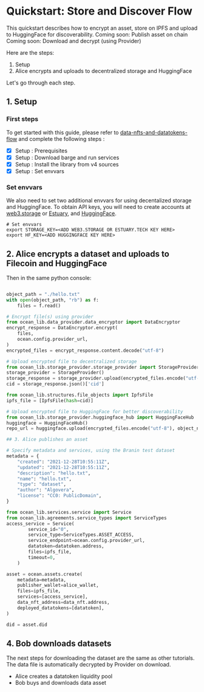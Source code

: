 <!--
Copyright 2022 Ocean Protocol Foundation
SPDX-License-Identifier: Apache-2.0
-->

# Quickstart: Store and Discover Flow

This quickstart describes how to encrypt an asset, store on IPFS and upload to HuggingFace for discoverability. 
Coming soon: Publish asset on chain
Coming soon: Download and decrypt (using Provider)

Here are the steps:

1.  Setup
2.  Alice encrypts and uploads to decentralized storage and HuggingFace

Let's go through each step.

## 1. Setup

### First steps

To get started with this guide, please refer to [data-nfts-and-datatokens-flow](data-nfts-and-datatokens-flow.md) and complete the following steps :
- [x] Setup : Prerequisites
- [x] Setup : Download barge and run services
- [x] Setup : Install the library from v4 sources
- [x] Setup : Set envvars

### Set envvars

We also need to set two additional envvars for using decentalized storage and HuggingFace. To obtain API keys, you will need to create accounts at [web3.storage](https://web3.storage/) or [Estuary](https://docs.estuary.tech/get-invite-key), and [HuggingFace](https://huggingface.co). 

```console
# Set envvars
export STORAGE_KEY=<ADD WEB3.STORAGE OR ESTUARY.TECH KEY HERE>
export HF_KEY=<ADD HUGGINGFACE KEY HERE>

```

## 2. Alice encrypts a dataset and uploads to Filecoin and HuggingFace

Then in the same python console:
```python

object_path = "./hello.txt"
with open(object_path, "rb") as f:
    files = f.read()

# Encrypt file(s) using provider
from ocean_lib.data_provider.data_encryptor import DataEncryptor
encrypt_response = DataEncryptor.encrypt(
    files,
    ocean.config.provider_url,
)
encrypted_files = encrypt_response.content.decode("utf-8")

# Upload encrypted file to decentralized storage 
from ocean_lib.storage_provider.storage_provider import StorageProvider
storage_provider = StorageProvider()
storage_response = storage_provider.upload(encrypted_files.encode("utf-8"))
cid = storage_response.json()['cid']

from ocean_lib.structures.file_objects import IpfsFile
ipfs_file = [IpfsFile(hash=cid)]

# Upload encrypted file to HuggingFace for better discoverability
from ocean_lib.storage_provider.huggingface_hub import HuggingFaceHub
huggingface = HuggingFaceHub()
repo_url = huggingface.upload(encrypted_files.encode("utf-8"), object_name='hello', object_type='dataset')

## 3. Alice publishes an asset

# Specify metadata and services, using the Branin test dataset
metadata = {
    "created": "2021-12-28T10:55:11Z",
    "updated": "2021-12-28T10:55:11Z",
    "description": "hello.txt",
    "name": "hello.txt",
    "type": "dataset",
    "author": "Algovera",
    "license": "CC0: PublicDomain",
}

from ocean_lib.services.service import Service
from ocean_lib.agreements.service_types import ServiceTypes
access_service = Service(
        service_id="0",
        service_type=ServiceTypes.ASSET_ACCESS,
        service_endpoint=ocean.config.provider_url,
        datatoken=datatoken.address,
        files=ipfs_file,
        timeout=0,
    )

asset = ocean.assets.create(
    metadata=metadata,
    publisher_wallet=alice_wallet,
    files=ipfs_file,
    services=[access_service],
    data_nft_address=data_nft.address,
    deployed_datatokens=[datatoken],
)

did = asset.did 
```

## 4. Bob downloads datasets
The next steps for downloading the dataset are the same as other tutorials. The data file is automatically decrypted by Provider on download.

- Alice creates a datatoken liquidity pool
- Bob buys and downloads data asset 

